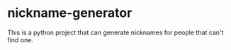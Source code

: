 # nickname-generator
This is a python project that can generate nicknames for people that can't find one.

